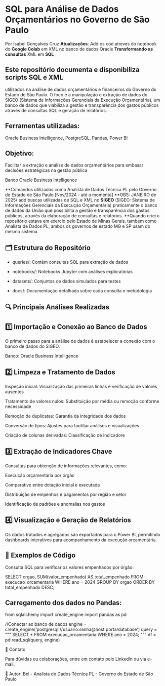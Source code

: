 # SQL para Análise de Dados Orçamentários no Governo de São Paulo

Por Isabel Gonçalves Cruz
**Atualizações**: Add os cod atreves do notebook do **Google Colab** em XML no banco de dados Oracle
                  **Transformando as consultas** XML em **SQL**

## Este repositório documenta e disponibiliza scripts SQL e XML
utilizados na análise de dados orçamentários e financeiros do Governo do Estado de São Paulo. O foco é a manipulação e extração de dados do SIGEO (Sistema de Informações Gerenciais da Execução Orçamentária), um banco de dados que viabiliza a gestão e transparência dos gastos públicos através de consultas SQL e geração de relatórios.

## Ferramentas utilizadas: 
Oracle Business Intelligence, PostgreSQL, Pandas, Power BI

## Objetivo: 
Facilitar a extração e análise de dados orçamentários para embasar decisões estratégicas na gestão pública

Banco Oracle Business Intelligence


  **Comandos utilizados como Analista de Dados Técnica PL pelo Governo de Estado de São Paulo [Nov/2024 - até o momento] 
  **OBS: JANEIRO de 2025/ add buscas utilizadas de SQL e XML no **SIGEO** (SIGEO: Sistema de Informações Gerenciais da Execução Orçamentária) praticamente o banco de dados da União que possibilita a gestão e transparência dos gastos públicos, através da elaboração de consultas e relatórios. 
  **Quando criei o repositório estava em exercio pelo Estado de Minas Gerais, tambem como Analista de Dados PL, ambos os governos de estado MG e SP usam do mesmo sistema.


 ## 🗂 Estrutura do Repositório

- queries/: Contém consultas SQL para extração de dados

- notebooks/: Notebooks Jupyter com análises exploratórias

- datasets/: Conjuntos de dados simulados para testes

- docs/: Documentação detalhada sobre cada consulta e metodologia

## 🔍 Principais Análises Realizadas
## 1️⃣ Importação e Conexão ao Banco de Dados

O primeiro passo para a análise de dados é estabelecer a conexão com o banco de dados do SIGEO.

Banco: Oracle Business Intelligence


## 2️⃣ Limpeza e Tratamento de Dados

Inspeção inicial: Visualização das primeiras linhas e verificação de valores ausentes

Tratamento de valores nulos: Substituição por média ou remoção conforme necessidade

Remoção de duplicatas: Garantia da integridade dos dados

Conversão de tipos: Ajustes para facilitar análises e visualizações

Criação de colunas derivadas: Classificação de indicadore

## 3️⃣ Extração de Indicadores Chave

Consultas para obtenção de informações relevantes, como:

Execução orçamentária por órgão

Comparativo entre dotação inicial e executada

Distribuição de empenhos e pagamentos por região e setor

Identificação de padrões e anomalias nos gastos

## 4️⃣ Visualização e Geração de Relatórios

Os dados tratados e agregados são exportados para o Power BI, permitindo dashboards interativos para acompanhamento da execução orçamentária.

## 📂 Exemplos de Código

Consulta SQL para verificar os valores empenhados por órgão:

  SELECT orgao, SUM(valor_empenhado) AS total_empenhado
FROM execucao_orcamentaria
WHERE ano = 2024
GROUP BY orgao
ORDER BY total_empenhado DESC;

## Carregamento dos dados no Pandas:

from sqlalchemy import create_engine
import pandas as pd

 //Conectar ao banco de dados
engine = create_engine('postgresql://usuario:senha@host:porta/database')
query = """
SELECT * FROM execucao_orcamentaria WHERE ano = 2024;
"""
df = pd.read_sql(query, engine)


📧 Contato

Para dúvidas ou colaborações, entre em contato pelo LinkedIn ou via e-mail.

📌 Autor: Bel - Analista de Dados Técnica PL - Governo do Estado de São Paulo






